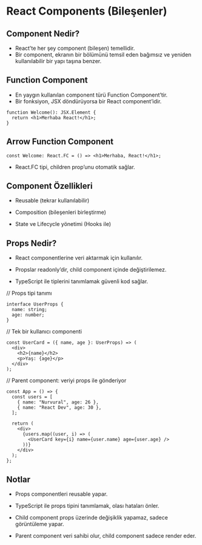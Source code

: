 # React Components (Bileşenler)

## Component Nedir?

- React'te her şey component (bileşen) temellidir.
- Bir component, ekranın bir bölümünü temsil eden bağımsız ve yeniden kullanılabilir bir yapı taşına benzer.

## Function Component

- En yaygın kullanılan component türü Function Component’tir.
- Bir fonksiyon, JSX döndürüyorsa bir React component’idir.

```tsx
function Welcome(): JSX.Element {
  return <h1>Merhaba React!</h1>;
}
```

## Arrow Function Component
```tsx
const Welcome: React.FC = () => <h1>Merhaba, React!</h1>;
```

- React.FC tipi, children prop’unu otomatik sağlar.

## Component Özellikleri

- Reusable (tekrar kullanılabilir)

- Composition (bileşenleri birleştirme)

- State ve Lifecycle yönetimi (Hooks ile)

## Props Nedir?

- React componentlerine veri aktarmak için kullanılır.

- Propslar readonly’dir, child component içinde değiştirilemez.

- TypeScript ile tiplerini tanımlamak güvenli kod sağlar.

// Props tipi tanımı
```tsx
interface UserProps {
  name: string;
  age: number;
}
```

// Tek bir kullanıcı componenti
```tsx
const UserCard = ({ name, age }: UserProps) => (
  <div>
    <h2>{name}</h2>
    <p>Yaş: {age}</p>
  </div>
);
```
// Parent component: veriyi props ile gönderiyor
```tsx
const App = () => {
  const users = [
    { name: "Nurvural", age: 26 },
    { name: "React Dev", age: 30 },
  ];

  return (
    <div>
      {users.map((user, i) => (
        <UserCard key={i} name={user.name} age={user.age} />
      ))}
    </div>
  );
};
```

## Notlar

- Props componentleri reusable yapar.

- TypeScript ile props tipini tanımlamak, olası hataları önler.

- Child component props üzerinde değişiklik yapamaz, sadece görüntüleme yapar.

- Parent component veri sahibi olur, child component sadece render eder.